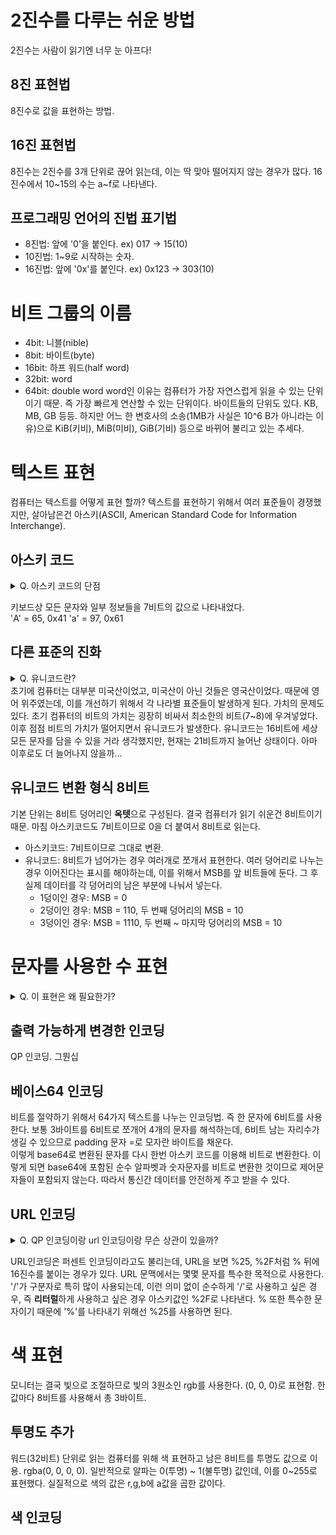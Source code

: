 # 2진수를 다루는 쉬운 방법

2진수는 사람이 읽기엔 너무 눈 아프다!

## 8진 표현법

8진수로 값을 표현하는 방법.

## 16진 표현법

8진수는 2진수를 3개 단위로 끊어 읽는데, 이는 딱 맞아 떨어지지 않는 경우가 많다.
16진수에서 10~15의 수는 a~f로 나타낸다.

## 프로그래밍 언어의 진법 표기법

- 8진법: 앞에 '0'을 붙인다. ex) 017 -> 15(10)
- 10진법: 1~9로 시작하는 숫자.
- 16진법: 앞에 '0x'를 붙인다. ex) 0x123 -> 303(10)

# 비트 그룹의 이름

- 4bit: 니블(nible)
- 8bit: 바이트(byte)
- 16bit: 하프 워드(half word)
- 32bit: word
- 64bit: double word
  word인 이유는 컴퓨터가 가장 자연스럽게 읽을 수 있는 단위이기 때문. 즉 가장 빠르게 연산할 수 있는 단위이다.
  바이트들의 단위도 있다. KB, MB, GB 등등. 하지만 어느 한 변호사의 소송(1MB가 사실은 10^6 B가 아니라는 이유)으로 KiB(키비), MiB(미비), GiB(기비) 등으로 바뀌어 불리고 있는 추세다.

# 텍스트 표현

컴퓨터는 텍스트를 어떻게 표현 할까?
텍스트를 표현하기 위해서 여러 표준들이 경쟁했지만, 살아남은건 아스키(ASCII, American Standard Code for Information Interchange).

## 아스키 코드

<details>
<summary>Q. 아스키 코드의 단점</summary>

<!-- summary 아래 한칸 공백 두어야함 -->

단점: 영어만 지원이 된다.

</details>

키보드상 모든 문자와 일부 정보들을 7비트의 값으로 나타내었다.  
'A' = 65, 0x41
'a' = 97, 0x61

## 다른 표준의 진화

<details>
<summary>Q. 유니코드란?</summary>

<!-- summary 아래 한칸 공백 두어야함 -->

유니코드: 영문으로 제한된 아스키코드를 개선해서, 세상 모든 문자를 표현하기 위해 만들어진 코드. 처음에는 16비트였으나 현재 21비트까지 늘어났다.

</details>
초기에 컴퓨터는 대부분 미국산이었고, 미국산이 아닌 것들은 영국산이었다. 때문에 영어 위주였는데, 이를 개선하기 위해서 각 나라별 표준들이 발생하게 된다.
가치의 문제도 있다. 초기 컴퓨터의 비트의 가치는 굉장히 비싸서 최소한의 비트(7~8)에 우겨넣었다. 이후 점점 비트의 가치가 떨어지면서 유니코드가 발생한다.
유니코드는 16비트에 세상 모든 문자를 담을 수 있을 거라 생각했지만, 현재는 21비트까지 늘어난 상태이다. 아마 이후로도 더 늘어나지 않을까...

## 유니코드 변환 형식 8비트

기본 단위는 8비트 덩어리인 **옥텟**으로 구성된다. 결국 컴퓨터가 읽기 쉬운건 8비트이기 때문. 마침 아스키코드도 7비트이므로 0을 더 붙여서 8비트로 읽는다.

- 아스키코드: 7비트이므로 그대로 변환.
- 유니코드: 8비트가 넘어가는 경우 여러개로 쪼개서 표현한다. 여러 덩어리로 나누는 경우 이어진다는 표시를 해야하는데, 이를 위해서 MSB를 앞 비트들에 둔다. 그 후 실제 데이터를 각 덩어리의 남은 부분에 나눠서 넣는다.
  - 1덩이인 경우: MSB = 0
  - 2덩이인 경우: MSB = 110, 두 번째 덩어리의 MSB = 10
  - 3덩이인 경우: MSB = 1110, 두 번째 ~ 마지막 덩어리의 MSB = 10

# 문자를 사용한 수 표현

<details>
<summary>Q. 이 표현은 왜 필요한가?</summary>

<!-- summary 아래 한칸 공백 두어야함 -->

사실 아스키코드에는 AZaz09 등의 문자 외에도 ACK, EOT 같은 제어 문자가 포함되어 있다. 이 값을 그대로 받으면 통신간에 문제가 발생할 수 있다. 따라서 원본 비트를 한번 인코딩해서 통신상에 문제가 없게 하고 싶기 때문이다.

</details>

## 출력 가능하게 변경한 인코딩

QP 인코딩. 그뭔십

## 베이스64 인코딩

비트를 절약하기 위해서 64가지 텍스트를 나누는 인코딩법. 즉 한 문자에 6비트를 사용한다.
보통 3바이트를 6비트로 쪼개어 4개의 문자를 해석하는데, 6비트 남는 자리수가 생길 수 있으므로 padding 문자 =로 모자란 바이트를 채운다.  
이렇게 base64로 변환된 문자를 다시 한번 아스키 코드를 이용해 비트로 변환한다. 이렇게 되면 base64에 포함된 순수 알파벳과 숫자문자를 비트로 변환한 것이므로 제어문자들이 포함되지 않는다. 따라서 통신간 데이터를 안전하게 주고 받을 수 있다.

## URL 인코딩

<details>
<summary>Q. QP 인코딩이랑 url 인코딩이랑 무슨 상관이 있을까?</summary>

<!-- summary 아래 한칸 공백 두어야함 -->

QP 인코딩에서 =를 특수한 목적으로 사용한 것처럼, URL 인코딩에서도 특수한 목적으로 사용하는 문자가 있는데, 리터럴하게 사용하는 방법에 대해 설명한다.

</details>

URL인코딩은 퍼센트 인코딩이라고도 불리는데, URL을 보면 %25, %2F처럼 % 뒤에 16진수를 붙이는 경우가 있다.
URL 문맥에서는 몇몇 문자를 특수한 목적으로 사용한다. '/'가 구분자로 특히 많이 사용되는데, 이런 의미 없이 순수하게 '/'로 사용하고 싶은 경우, 즉 **리터럴**하게 사용하고 싶은 경우 아스키값인 %2F로 나타낸다. % 또한 특수한 문자이기 때문에 '%'를 나타내기 위해선 %25를 사용하면 된다.

# 색 표현

모니터는 결국 빛으로 조절하므로 빛의 3원소인 rgb를 사용한다. (0, 0, 0)로 표현함.
한 값마다 8비트를 사용해서 총 3바이트.

## 투명도 추가

워드(32비트) 단위로 읽는 컴퓨터를 위해 색 표현하고 남은 8비트를 투명도 값으로 이용.
rgba(0, 0, 0, 0).
일반적으로 알파는 0(투명) ~ 1(불투명) 값인데, 이를 0~255로 표현했다.
실질적으로 색의 값은 r,g,b에 a값을 곱한 값이다.

## 색 인코딩
